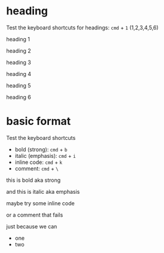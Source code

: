 # heading

Test the keyboard shortcuts for headings: `cmd` + `1` (1,2,3,4,5,6)

heading 1

heading 2

heading 3

heading 4

heading 5

heading 6

# basic format

Test the keyboard shortcuts

- bold (strong): `cmd` + `b`
- italic (emphasis): `cmd` + `i`
- inline code: `cmd` + `k`
- comment: `cmd` + `\`

this is bold aka strong

and this is italic aka emphasis

maybe try some inline code

or a comment that fails



just because we can
- one
- two

